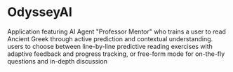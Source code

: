 # OdysseyAI
Application featuring AI Agent "Professor Mentor" who trains a user to read Ancient Greek through active prediction and contextual understanding.  users to choose between line-by-line predictive reading exercises with adaptive feedback and progress tracking, or free-form mode for on-the-fly questions and in-depth discussion
